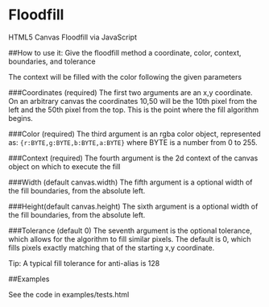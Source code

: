 # Floodfill

HTML5 Canvas Floodfill via JavaScript

##How to use it:
Give the floodfill method a coordinate, color, context, boundaries, and tolerance

The context will be filled with the color following the given parameters

###Coordinates (required)
The first two arguments are an x,y coordinate.  On an arbitrary canvas the coordinates 10,50 will be the 10th pixel from the left and the 50th pixel from the top.  This is the point where the fill algorithm begins.

###Color (required)
The third argument is an rgba color object, represented as:
```{r:BYTE,g:BYTE,b:BYTE,a:BYTE}```
where BYTE is a number from 0 to 255.

###Context (required)
The fourth argument is the 2d context of the canvas object on which to execute the fill

###Width (default canvas.width)
The fifth argument is a optional width of the fill boundaries, from the absolute left.

###Height(default canvas.height)
The sixth argument is a optional width of the fill boundaries, from the absolute left.

###Tolerance (default 0)
The seventh argument is the optional tolerance, which allows for the algorithm to fill similar pixels.  The default is 0, which fills pixels exactly matching that of the starting x,y coordinate.

Tip: A typical fill tolerance for anti-alias is 128

##Examples 

See the code in examples/tests.html

